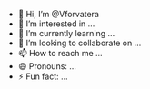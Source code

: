 - 👋 Hi, I’m @Vforvatera
- 👀 I’m interested in ...
- 🌱 I’m currently learning ...
- 💞️ I’m looking to collaborate on ...
- 📫 How to reach me ...
- 😄 Pronouns: ...
- ⚡ Fun fact: ...

<!---
Vforvatera/Vforvatera is a ✨ special ✨ repository because its `README.md` (this file) appears on your GitHub profile.
You can click the Preview link to take a look at your changes.
--->
